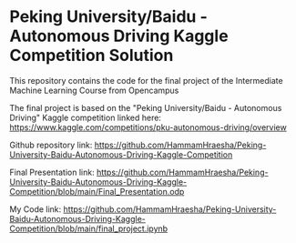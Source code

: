 # Peking University/Baidu - Autonomous Driving Kaggle Competition Solution
This repository contains the code for the final project of the Intermediate Machine Learning Course from Opencampus

The final project is based on the "Peking University/Baidu - Autonomous Driving" Kaggle competition linked here: https://www.kaggle.com/competitions/pku-autonomous-driving/overview

Github repository link: https://github.com/HammamHraesha/Peking-University-Baidu-Autonomous-Driving-Kaggle-Competition

Final Presentation link: https://github.com/HammamHraesha/Peking-University-Baidu-Autonomous-Driving-Kaggle-Competition/blob/main/Final_Presentation.odp

My Code link: https://github.com/HammamHraesha/Peking-University-Baidu-Autonomous-Driving-Kaggle-Competition/blob/main/final_project.ipynb
